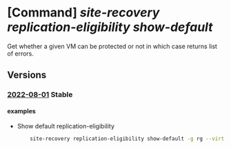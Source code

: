 # [Command] _site-recovery replication-eligibility show-default_

Get whether a given VM can be protected or not in which case returns list of errors.

## Versions

### [2022-08-01](/Resources/mgmt-plane/L3N1YnNjcmlwdGlvbnMve30vcmVzb3VyY2Vncm91cHMve30vcHJvdmlkZXJzL21pY3Jvc29mdC5jb21wdXRlL3ZpcnR1YWxtYWNoaW5lcy97fS9wcm92aWRlcnMvbWljcm9zb2Z0LnJlY292ZXJ5c2VydmljZXMvcmVwbGljYXRpb25lbGlnaWJpbGl0eXJlc3VsdHMvZGVmYXVsdA==/2022-08-01.xml) **Stable**

<!-- mgmt-plane /subscriptions/{}/resourcegroups/{}/providers/microsoft.compute/virtualmachines/{}/providers/microsoft.recoveryservices/replicationeligibilityresults/default 2022-08-01 -->

#### examples

- Show default replication-eligibility
    ```bash
        site-recovery replication-eligibility show-default -g rg --virtual-machine-name vm_name
    ```
